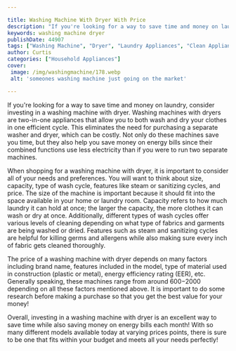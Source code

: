 ```yaml
---

title: Washing Machine With Dryer With Price
description: "If you're looking for a way to save time and money on laundry, consider investing in a washing machine with dryer. Washing machine...scroll on and keep learning"
keywords: washing machine dryer
publishDate: 44907
tags: ["Washing Machine", "Dryer", "Laundry Appliances", "Clean Appliance"]
author: Curtis
categories: ["Household Appliances"]
cover: 
 image: /img/washingmachine/178.webp
 alt: 'someones washing machine just going on the market'

---
```


If you're looking for a way to save time and money on laundry, consider investing in a washing machine with dryer. Washing machines with dryers are two-in-one appliances that allow you to both wash and dry your clothes in one efficient cycle. This eliminates the need for purchasing a separate washer and dryer, which can be costly. Not only do these machines save you time, but they also help you save money on energy bills since their combined functions use less electricity than if you were to run two separate machines.

When shopping for a washing machine with dryer, it is important to consider all of your needs and preferences. You will want to think about size, capacity, type of wash cycle, features like steam or sanitizing cycles, and price. The size of the machine is important because it should fit into the space available in your home or laundry room. Capacity refers to how much laundry it can hold at once; the larger the capacity, the more clothes it can wash or dry at once. Additionally, different types of wash cycles offer various levels of cleaning depending on what type of fabrics and garments are being washed or dried. Features such as steam and sanitizing cycles are helpful for killing germs and allergens while also making sure every inch of fabric gets cleaned thoroughly. 

The price of a washing machine with dryer depends on many factors including brand name, features included in the model, type of material used in construction (plastic or metal), energy efficiency rating (EER), etc. Generally speaking, these machines range from around $600-$2000 depending on all these factors mentioned above. It is important to do some research before making a purchase so that you get the best value for your money! 

Overall, investing in a washing machine with dryer is an excellent way to save time while also saving money on energy bills each month! With so many different models available today at varying prices points, there is sure to be one that fits within your budget and meets all your needs perfectly!
